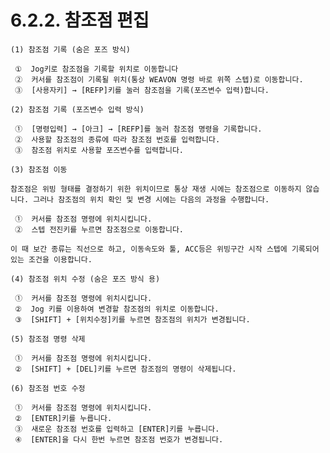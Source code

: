 ﻿# 6.2.2. 참조점 편집

    (1)	참조점 기록 (숨은 포즈 방식)

     ①	Jog키로 참조점을 기록할 위치로 이동합니다
     ②	커서를 참조점이 기록될 위치(통상 WEAVON 명령 바로 위쪽 스텝)로 이동합니다.
     ③	[사용자키] → [REFP]키를 눌러 참조점을 기록(포즈변수 입력)합니다.

    (2)	참조점 기록 (포즈변수 입력 방식)

     ①	[명령입력] → [아크] → [REFP]를 눌러 참조점 명령을 기록합니다.
     ②	사용할 참조점의 종류에 따라 참조점 번호를 입력합니다.
     ③	참조점 위치로 사용할 포즈변수를 입력합니다.

    (3)	참조점 이동 

    참조점은 위빙 형태를 결정하기 위한 위치이므로 통상 재생 시에는 참조점으로 이동하지 않습니다. 그러나 참조점의 위치 확인 및 변경 시에는 다음의 과정을 수행합니다.

     ①	커서를 참조점 명령에 위치시킵니다.
     ②	스텝 전진키를 누르면 참조점으로 이동합니다.

    이 때 보간 종류는 직선으로 하고, 이동속도와 툴, ACC등은 위빙구간 시작 스텝에 기록되어 있는 조건을 이용합니다.

    (4)	참조점 위치 수정 (숨은 포즈 방식 용)

     ①	커서를 참조점 명령에 위치시킵니다. 
     ②	Jog 키를 이용하여 변경할 참조점의 위치로 이동합니다. 
     ③	[SHIFT] + [위치수정]키를 누르면 참조점의 위치가 변경됩니다. 

    (5)	참조점 명령 삭제 

     ①	커서를 참조점 명령에 위치시킵니다. 
     ②	[SHIFT] + [DEL]키를 누르면 참조점의 명령이 삭제됩니다. 

    (6)	참조점 번호 수정 

     ①	커서를 참조점 명령에 위치시킵니다. 
     ②	[ENTER]키를 누릅니다.
     ③	새로운 참조점 번호를 입력하고 [ENTER]키를 누릅니다. 
     ④	[ENTER]을 다시 한번 누르면 참조점 번호가 변경됩니다. 
